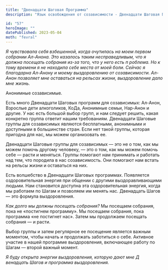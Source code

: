 ```yaml
---
title: "Двенадцати Шаговая Программа"
description: "Язык освобождения от созависимости - Двенадцати Шаговая Программа"

id: "57"
heroImage: ""
datePublished: 2023-05-04
moth: "fevral"
---
```


_Я_ _чувствовала_ _себя_ _взбешенной,_ _когда_ _очутилась_ _на_ _моем_
_первом_ _собрании_ _Ал-Анона._ _Это_ _казалось_ _таким_ _несправедливым,_
_что_ _я_ _должна_ _посещать_ _собрания_ _из-за_ _того,_ _что_ _у_ _него_
_есть_ _п_ _роблема._ _Но_ _к_ _тому_ _времени_ _я_ _не_ _находила_ _себе_
_места_ _от_ _моей_ _боли._ _Сейчас_ _я_ _благодарна_ _Ал-Анону_ _и_ _моему_
_выздоровлению_ _от_ _созависимости._ _Ал-Анон_ _позволяет_ _мне_ _оставаться_
_на_ _рельсах_ _жизни,_ _выздоровление_ _дало_ _мне_ _жизнь._

Анонимные созависимые.

Есть много Двенадцати Шаговых программ для созависимых: Ал-Анон, Взрослые дети
алкоголиков, КоДа, Анонимные семьи, Нар-Анон и другие. У нас есть большой
выбор групп, и нам следует решить, какая конкретно группа ответит нашим
требованиям. Двенадцати Шаговые группы для созависимых являются бесплатными,
анонимными и доступными в большинстве стран. Если нет такой группы, которая
пригодна для нас, мы можем организовать ее.

Двенадцати Шаговые группы для созависимых — это не о том, как мы можем помочь
другому человеку, — это о том, как мы можем помочь себе — расти и меняться.
Группы помогают нам принимать и работать над тем, что породила в нас
созависимость. Они помогают нам встать на рельсы жизни и оставаться на них.

Есть волшебство в Двенадцати Шаговых программах. Появляется оздоровительная
энергия при общении с другими выздоравливающими людьми. Нам становится
доступна эта оздоровительная энергия, когда мы работаем по Шагам и позволяем
им менять нас. Двенадцать Шагов — это формула выздоровления.

_Как долго мы должны посещать собрания?_ Мы посещаем собрания, пока не
«постигнем программу». Мы посещаем собрания, пока программа «не постигнет
нас». Затем мы продолжаем посещать собрания — и расти.

Выбор группы и затем регулярное ее посещение является важным моментом, чтобы
начать и продолжать заботиться о себе. Активное участие в нашей программе
выздоровления, включающее работу по Шагам — второй важный момент.

_Я_ _буду_ _открыта_ _энергии_ _выздоровления,_ _которую_ _дают_ _мне_ _Д_
_венадцать_ _Шагов_ _и_ _программа_ _выздоровления._
